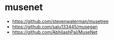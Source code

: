 # musenet

* https://github.com/stevenwaterman/musetree
* https://github.com/salu133445/musegan
* https://github.com/AbhilashPal/MuseNet

